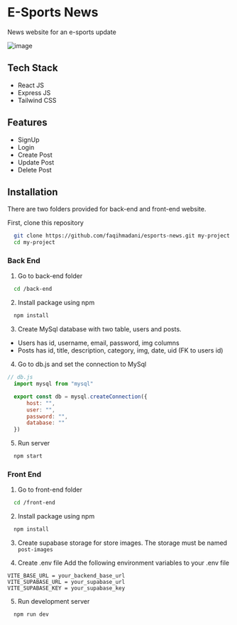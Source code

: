 
# E-Sports News

News website for an e-sports update

![image](https://github.com/faqihmadani/esports-news/assets/76164968/f11abb74-bfc3-4966-a8ef-f35e98e8d5ec)

## Tech Stack

- React JS
- Express JS
- Tailwind CSS

## Features

- SignUp
- Login
- Create Post
- Update Post
- Delete Post

## Installation

There are two folders provided for back-end and front-end website.

First, clone this repository 

```bash
  git clone https://github.com/faqihmadani/esports-news.git my-project
  cd my-project
```

### Back End
1. Go to back-end folder

```bash
  cd /back-end
```

2. Install package using npm

```bash
  npm install
```

3. Create MySql database with two table, users and posts.
- Users has id, username, email, password, img columns
- Posts has id, title, description, category, img, date, uid (FK to users id)

4. Go to db.js and set the connection to MySql

```javascript
// db.js
  import mysql from "mysql"

  export const db = mysql.createConnection({
      host: "",
      user: "",
      password: "",
      database: ""
  })
```

5. Run server

```bash
  npm start
```

### Front End
1. Go to front-end folder

```bash
  cd /front-end
```


2. Install package using npm

```bash
  npm install
```

3. Create supabase storage for store images. The storage must be named `post-images`

4. Create .env file
Add the following environment variables to your .env file

```env
VITE_BASE_URL = your_backend_base_url
VITE_SUPABASE_URL = your_supabase_url
VITE_SUPABASE_KEY = your_supabase_key
```

5. Run development server
```bash
  npm run dev
```


